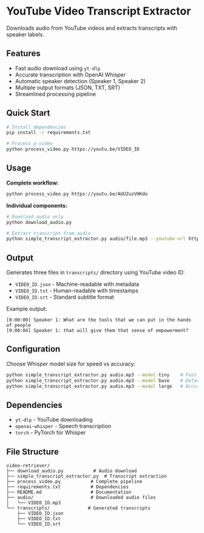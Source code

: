 # YouTube Video Transcript Extractor

Downloads audio from YouTube videos and extracts transcripts with speaker labels.

## Features

- Fast audio download using `yt-dlp`
- Accurate transcription with OpenAI Whisper
- Automatic speaker detection (Speaker 1, Speaker 2)
- Multiple output formats (JSON, TXT, SRT)
- Streamlined processing pipeline

## Quick Start

```bash
# Install dependencies
pip install -r requirements.txt

# Process a video
python process_video.py https://youtu.be/VIDEO_ID
```

## Usage

**Complete workflow:**
```bash
python process_video.py https://youtu.be/AUUZuzVHKdo
```

**Individual components:**
```bash
# Download audio only
python download_audio.py

# Extract transcript from audio
python simple_transcript_extractor.py audio/file.mp3 --youtube-url https://youtu.be/VIDEO_ID
```

## Output

Generates three files in `transcripts/` directory using YouTube video ID:
- `VIDEO_ID.json` - Machine-readable with metadata
- `VIDEO_ID.txt` - Human-readable with timestamps
- `VIDEO_ID.srt` - Standard subtitle format

Example output:
```
[0:00:00] Speaker 1: What are the tools that we can put in the hands of people
[0:00:04] Speaker 1: that will give them that sense of empowerment?
```

## Configuration

Choose Whisper model size for speed vs accuracy:
```bash
python simple_transcript_extractor.py audio.mp3 --model tiny    # Fast
python simple_transcript_extractor.py audio.mp3 --model base    # Default
python simple_transcript_extractor.py audio.mp3 --model large   # Accurate
```

## Dependencies

- `yt-dlp` - YouTube downloading
- `openai-whisper` - Speech transcription
- `torch` - PyTorch for Whisper

## File Structure

```
video-retriever/
├── download_audio.py           # Audio download
├── simple_transcript_extractor.py  # Transcript extraction
├── process_video.py           # Complete pipeline
├── requirements.txt           # Dependencies
├── README.md                  # Documentation
├── audio/                     # Downloaded audio files
│   └── VIDEO_ID.mp3
└── transcripts/              # Generated transcripts
    ├── VIDEO_ID.json
    ├── VIDEO_ID.txt
    └── VIDEO_ID.srt
```
